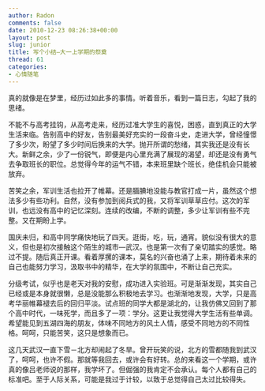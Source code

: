 ```yaml
---
author: Radon
comments: false
date: 2010-12-23 08:26:38+00:00
layout: post
slug: junior
title: 写个小结—大一上学期的祭奠
thread: 61
categories:
- 心情随笔
---
```


真的就像是在梦里，经历过如此多的事情。听着音乐，看到一篇日志，勾起了我的思绪。

不能不与高考挂钩，从高考走来，经历过准大学生的喜悦，困惑，直到真正的大学生活来临。告别高中的好友，告别最美好充实的一段奋斗史，走进大学，曾经憧憬了多少次，盼望了多少时间后换来的大学。抛开所谓的愁绪，其实我还是没有长大。新鲜之余，少了一份锐气，即便是内心里充满了展现的渴望，却还是没有勇气去争取班长的职位。总觉得今年的运气不错，本来班里缺个班长，绝佳机会只能被放弃。

苦笑之余，军训生活也拉开了帷幕。还是腼腆地没能与教官打成一片，虽然这个想法多少有些功利。自然，没有参加到阅兵式的我，又将军训草草应付。这次的军训，也远没有高中的记忆深刻。连续的改编，不断的调整，多少让军训有些不完整。又在期盼上学。

国庆未归，和高中同学痛快地玩了四天。逛街，吃，玩，通宵。貌似没有很大的意义，但也是初次接触这个陌生的城市—武汉。也是第一次有了亲切踏实的感觉。略过不提。随后真正开课。看着厚摞的课本，莫名的兴奋也涌了上来，期待着未来的自己也能努力学习，汲取书中的精华，在大学的氛围中，不断让自己充实。

分级考试，似乎也是老天对我的安慰，成功进入实验班。可是渐渐发现，其实自己已经或是本身就很懒，总是没能那么积极地去学习。也渐渐地发现，大学，只是高考华丽帷幕褪去后的回归平淡。试点班的同学大都是湖北的，让我仿佛又回到了那个高中时代，一味死学，而且多了一项：学分。这更让我觉得大学生活有些单调。希望能见到五湖四海的朋友，体味不同地方的风土人情，感受不同地方的不同性格。呵呵，只能苦笑，这只是想象而已。

这几天武汉一直下雪－北方却闹起了冬旱。曾开玩笑的说，北方的雪都随我到武汉了，呵呵，也许不假。那就等我回去，或许会有好转。总的来看这一个学期，或许真的像吕老师说的那样，我学坏了。但倔强的我肯定不会承认。每个人都有自己的标准吧。至于人际关系，可能是我过于计较，以致于总觉得自己太过比较得失。
